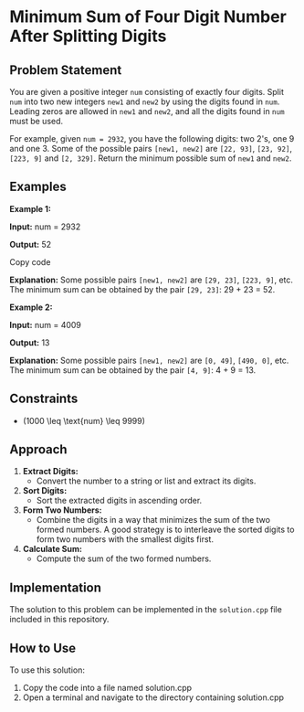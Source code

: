 # Minimum Sum of Four Digit Number After Splitting Digits

## Problem Statement

You are given a positive integer `num` consisting of exactly four digits. Split `num` into two new integers `new1` and `new2` by using the digits found in `num`. Leading zeros are allowed in `new1` and `new2`, and all the digits found in `num` must be used.

For example, given `num = 2932`, you have the following digits: two 2's, one 9 and one 3. Some of the possible pairs `[new1, new2]` are `[22, 93]`, `[23, 92]`, `[223, 9]` and `[2, 329]`. Return the minimum possible sum of `new1` and `new2`.

## Examples

**Example 1:**

**Input:**
num = 2932

**Output:**
52

Copy code

**Explanation:**
Some possible pairs `[new1, new2]` are `[29, 23]`, `[223, 9]`, etc. The minimum sum can be obtained by the pair `[29, 23]`: 29 + 23 = 52.

**Example 2:**

**Input:**
num = 4009

**Output:**
13

**Explanation:**
Some possible pairs `[new1, new2]` are `[0, 49]`, `[490, 0]`, etc. The minimum sum can be obtained by the pair `[4, 9]`: 4 + 9 = 13.

## Constraints

- \(1000 \leq \text{num} \leq 9999\)

## Approach

1. **Extract Digits:**
   - Convert the number to a string or list and extract its digits.
2. **Sort Digits:**
   - Sort the extracted digits in ascending order.
3. **Form Two Numbers:**
   - Combine the digits in a way that minimizes the sum of the two formed numbers. A good strategy is to interleave the sorted digits to form two numbers with the smallest digits first.
4. **Calculate Sum:**
   - Compute the sum of the two formed numbers.

## Implementation

The solution to this problem can be implemented in the `solution.cpp` file included in this repository.


## How to Use
To use this solution:

1. Copy the code into a file named solution.cpp
2. Open a terminal and navigate to the directory containing solution.cpp